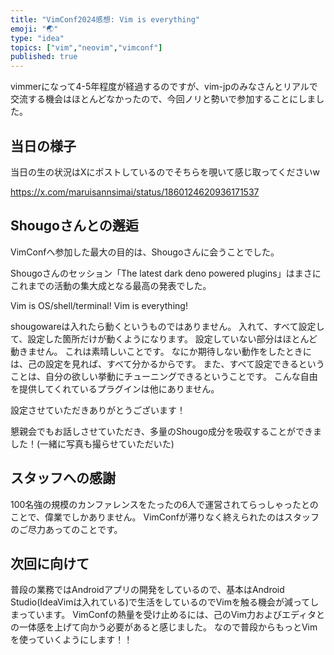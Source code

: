 ```yaml
---
title: "VimConf2024感想: Vim is everything"
emoji: "🌏"
type: "idea"
topics: ["vim","neovim","vimconf"]
published: true
---
```


vimmerになって4-5年程度が経過するのですが、vim-jpのみなさんとリアルで交流する機会はほとんどなかったので、今回ノリと勢いで参加することにしました。


## 当日の様子

当日の生の状況はXにポストしているのでそちらを覗いて感じ取ってくださいw

https://x.com/maruisannsimai/status/1860124620936171537

## Shougoさんとの邂逅

VimConfへ参加した最大の目的は、Shougoさんに会うことでした。

Shougoさんのセッション「The latest dark deno powered plugins」はまさにこれまでの活動の集大成となる最高の発表でした。

Vim is OS/shell/terminal!
Vim is everything!

shougowareは入れたら動くというものではありません。
入れて、すべて設定して、設定した箇所だけが動くようになります。
設定していない部分はほとんど動きません。
これは素晴しいことです。
なにか期待しない動作をしたときには、己の設定を見れば、すべて分かるからです。
また、すべて設定できるということは、自分の欲しい挙動にチューニングできるということです。
こんな自由を提供してくれているプラグインは他にありません。

設定させていただきありがとうございます！

懇親会でもお話しさせていただき、多量のShougo成分を吸収することができました！(一緒に写真も撮らせていただいた)

## スタッフへの感謝

100名強の規模のカンファレンスをたったの6人で運営されてらっしゃったとのことで、偉業でしかありません。
VimConfが滞りなく終えられたのはスタッフのご尽力あってのことです。

## 次回に向けて

普段の業務ではAndroidアプリの開発をしているので、基本はAndroid Studio(IdeaVimは入れている)で生活をしているのでVimを触る機会が減ってしまっています。
VimConfの熱量を受け止めるには、己のVim力およびエディタとの一体感を上げて向かう必要があると感じました。
なので普段からもっとVimを使っていくようにします！！

